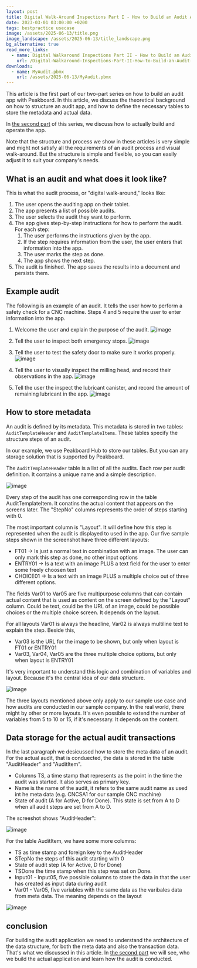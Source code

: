 ```yaml
---
layout: post
title: Digital Walk-Around Inspections Part I - How to Build an Audit App
date: 2023-03-01 03:00:00 +0200
tags: bestpractice usecase
image: /assets/2025-06-13/title.png
image_landscape: /assets/2025-06-13/title_landscape.png
bg_alternative: true
read_more_links:
  - name: Digital Walkaround Inspections Part II - How to Build an Audit App
    url: /Digital-Walkaround-Inspections-Part-II-How-to-Build-an-Audit-App.html
downloads:
  - name: MyAudit.pbmx
    url: /assets/2025-06-13/MyAudit.pbmx
---
```

This article is the first part of our two-part series on how to build an audit app with Peakboard. In this article, we discuss the theoretical background on how to structure an audit app, and how to define the necessary tables to store the metadata and actual data.

In [the second part](/Digital-Walkaround-Inspections-Part-II-How-to-Build-an-Audit-App.html) of this series, we discuss how to actually build and operate the app. 

Note that the structure and process we show in these articles is very simple and might not satisfy all the requirements of an audit process and visual walk-around. But the structure is simple and flexible, so you can easily adjust it to suit your company's needs.

## What is an audit and what does it look like?

This is what the audit process, or "digital walk-around," looks like:

1. The user opens the auditing app on their tablet.
1. The app presents a list of possible audits.
1. The user selects the audit they want to perform.
1. The app gives step-by-step instructions for how to perform the audit. For each step:
    1. The user performs the instructions given by the app.
    1. If the step requires information from the user, the user enters that information into the app.
    1. The user marks the step as done.
    1. The app shows the next step.
5. The audit is finished. The app saves the results into a document and persists them.

## Example audit

The following is an example of an audit. It tells the user how to perform a safety check for a CNC machine. Steps 4 and 5 require the user to enter information into the app.

1. Welcome the user and explain the purpose of the audit.
![image](/assets/2025-06-13/AuditStep1.png)

2. Tell the user to inspect both emergency stops.
![image](/assets/2025-06-13/AuditStep2.png)

3. Tell the user to test the safety door to make sure it works properly.
![image](/assets/2025-06-13/AuditStep3.png)

4. Tell the user to visually inspect the milling head, and record their observations in the app.
![image](/assets/2025-06-13/AuditStep4.png)

5. Tell the user the inspect the lubricant canister, and record the amount of remaining lubricant in the app.
![image](/assets/2025-06-13/AuditStep5.png)

## How to store metadata 

An audit is defined by its metadata. This metadata is stored in two tables: `AuditTemplateHeader` and `AuditTemplateItems`. These tables specify the structure steps of an audit.

In our example, we use Peakboard Hub to store our tables. But you can any storage solution that is supported by Peakboard.

The `AuditTemplateHeader` table is a list of all the audits. Each row per audit definition. It contains a unique name and a simple description.

![image](/assets/2025-06-13/010.png)

Every step of the audit has one corresponding row in the table AuditTemplateItem. It conatins the actual content that appears on the screens later. The "StepNo" columns represents the order of steps starting with 0.

The most important column is "Layout". It will define how this step is represented  when the audit is displayed to used in the app. Our five sample steps shown in the screenshot have three different layouts:

- FT01 -> Is just a normal text in combination with an image. The user can only mark this step as done, no other input options
- ENTRY01 -> Is a text with an image PLUS a text field for the user to enter some freely choosen text 
- CHOICE01 -> Is a text with an image PLUS a multiple choice out of three different options.

The fields Var01 to Var05 are five multipurpose columns that can contain actual content that is used as content on the screen defined by the "Layout" column. Could be text, could be the URL of an image, could be possible choices or the multiple choice screen. It depends on the layout.

For all layouts Var01 is always the headline, Var02 is always multiline text to explain the step. Beside this,

- Var03 is the URL for the image to be shown, but only when layout is FT01 or ENTRY01
- Var03, Var04, Var05 are the three multiple choice options, but only when layout is ENTRY01

It's very important to understand this logic and combination of variables and layout. Because it's the central idea of our data structure.

![image](/assets/2025-06-13/020.png)

The three layouts mentioned above only apply to our sample use case and how audits are conducted in our sample company. In the real world, there might by other or more layouts. It's even possible to extend the number of variables from 5 to 10 or 15, if it's necessary. It depends on the content.

## Data storage for the actual audit transactions

In the last paragraph we desicussed how to store the meta data of an audit. For the actual audit, that is conduected, the data is stored in the table "AuditHeader" and "AuditItem".

- Columns TS, a time stamp that represents as the point in the time the audit was started. It also serves as primary key.
- Name is the name of the audit, it refers to the same audit name as used int he meta data (e.g. CNCSA1 for our sample CNC machine)
- State of audit (A for Active, D for Done). This state is set from A to D when all audit steps are set from A to D.

The screeshot shows "AuditHeader": 

![image](/assets/2025-06-13/030.png)

For the table AuditItem, we have some more columns:

- TS as time stamp and foreign key to the AuditHeader
- STepNo the steps of this audit starting with 0
- State of audit step (A for Active, D for Done)
- TSDone the time stamp when this step was set on Done.
- Input01 - Input05, five possible columns to store the data in that the user has created as input data during audit
- Var01 - Var05, five variables with the same data as the varibales data from meta data. The meaning depends on the layout

![image](/assets/2025-06-13/040.png)

## conclusion

For building the audit application we need to understand the architecture of the data structure, for both the meta data and also the transaction data. That's what we discussed in this article. In [the second part](/Digital-Walkaround-Inspections-Part-II-How-to-Build-an-Audit-App.html) we will see, who we build the actual application and learn how the audit is conducted. 
